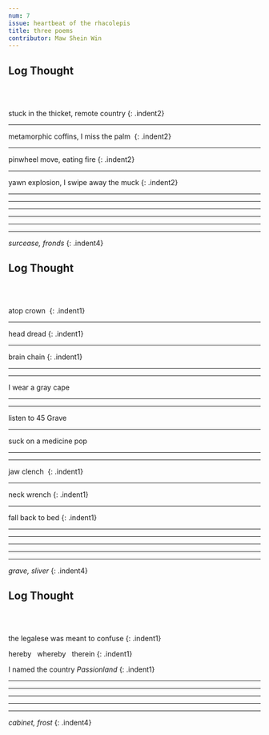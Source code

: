 ```yaml
---
num: 7
issue: heartbeat of the rhacolepis
title: three poems
contributor: Maw Shein Win
---
```


<style>
.indent1 {
    text-indent: 2rem;
}

.indent2 {
    text-indent: 3rem;
}

.indent3 {
    text-indent: 13.5rem;
}

.indent4 {
    text-indent: 16rem;
}

h2 {
    margin-bottom: 4rem!important;
}

</style>

## Log Thought 

stuck in the thicket, remote country
{: .indent2}

---

metamorphic coffins, I miss the palm 
{: .indent2}

---

pinwheel move, eating fire
{: .indent2}

---

yawn explosion, I swipe away the muck
{: .indent2}

---

---

---

---

---

---

*surcease, fronds*
{: .indent4}

## Log Thought

atop crown 
{: .indent1}

---

head dread
{: .indent1}

---

brain chain
{: .indent1}

---

---

I wear a gray cape

---

---

listen to 45 Grave

---

suck on a medicine pop

---

---

jaw clench 
{: .indent1}

---

neck wrench
{: .indent1}

---

fall back to bed
{: .indent1}

---

---

---

---

---

*grave, sliver*
{: .indent4}

## Log Thought

the legalese was meant to confuse
{: .indent1}

hereby&nbsp;&nbsp;&nbsp;whereby&nbsp;&nbsp;&nbsp;therein
{: .indent1}

I named the country *Passionland*
{: .indent1}

---

---

---

---

---

*cabinet, frost*
{: .indent4}
